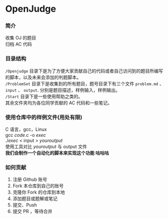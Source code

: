 # OpenJudge
### 简介
收集 OJ 的题目  
归档 AC 代码

### 目录结构
`/Openjudge` 目录下是为了方便大家贡献自己的代码或者自己访问到的题目所编写的脚本，以及未来会添加的判题脚本。  
`/ProblemSet` 目录下是收集到的所有题目，题号目录下有三个文件 `problem.md` 、 `input` 、 `output`. 分别是题目描述，样例输入，样例输出。  
`/Start` 目录下是一些使用帮助之类的。  
其余文件夹均为各位同学贡献的 AC 代码和一些笔记。  

### 使用仓库中的样例文件(用处有限)
C 语言，gcc，Linux  
gcc *code*.c -o *exec*  
./*exec* < input > *youroutput*  
使用工具对比 *youroutput* 与 output 文件  
**我们会制作一个自动化的脚本来实现这个功能 咕咕咕**

### 如何贡献
1. 注册 Github 账号
2. Fork 本仓库到自己的账号
3. 克隆你 Fork 的仓库到本地
4. 添加题目或题解或笔记
5. 提交、Push
6. 提交 PR ，等待合并